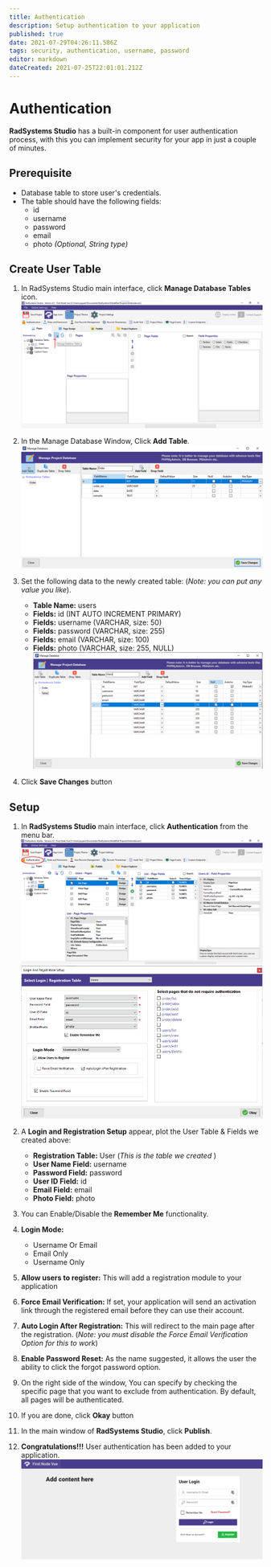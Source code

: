 ```yaml
---
title: Authentication
description: Setup authentication to your application
published: true
date: 2021-07-29T04:26:11.586Z
tags: security, authentication, username, password
editor: markdown
dateCreated: 2021-07-25T22:01:01.212Z
---
```


# Authentication
**RadSystems Studio** has a built-in component for user authentication process, with this you can implement security for your app in just a couple of minutes.

## Prerequisite
- Database table to store user's credentials.
- The table should have the following fields:
	- id
  - username
  - password
  - email
  - photo *(Optional, String type)*
 
## Create User Table
1. In RadSystems Studio main interface, click **Manage Database Tables** icon.
![1.png](/security/1.png)

2. In the Manage Database Window, Click **Add Table**.
![2.png](/security/2.png)

3. Set the following data to the newly created table: (*Note: you can put any value you like*).
	- **Table Name:** users
	- **Fields:** id (INT AUTO INCREMENT PRIMARY)
	- **Fields:** username (VARCHAR, size: 50)
	- **Fields:** password (VARCHAR, size: 255)
	- **Fields:** email (VARCHAR, size: 100)
	- **Fields:** photo (VARCHAR, size: 255, NULL)
![3.png](/security/3.png) 

4. Click **Save Changes** button

## Setup
1. In **RadSystems Studio** main interface, click **Authentication** from the menu bar.
![4.png](/security/4.png)
![5.png](/security/5.png)

2. A **Login and Registration Setup** appear, plot the User Table & Fields we created above:
	- **Registration Table:** User (*This is the table we created* )
	- **User Name Field:** username
	- **Password Field:** password
	- **User ID Field:** id
	- **Email Field:** email
	- **Photo Field:** photo

3. You can Enable/Disable the **Remember Me** functionality.
4. **Login Mode:**
	- Username Or Email
	- Email Only
	- Username Only
5. **Allow users to register:** This will add a registration module to your application
6. **Force Email Verification:** If set, your application will send an activation link through the registered email before they can use their account.
7. **Auto Login After Registration:** This will redirect to the main page after the registration. (*Note: you must disable the Force Email Verification Option for this to work*)
8. **Enable Password Reset:** As the name suggested, it allows the user the ability to click the forgot password option.
9. On the right side of the window, You can specify by checking the specific page that you want to exclude from authentication. By default, all pages will be authenticated.
10. If you are done, click **Okay** button
11. In the main window of **RadSystems Studio**, click **Publish**.
12. **Congratulations!!!** User authentication has been added to your application.
![6.png](/security/6.png)


